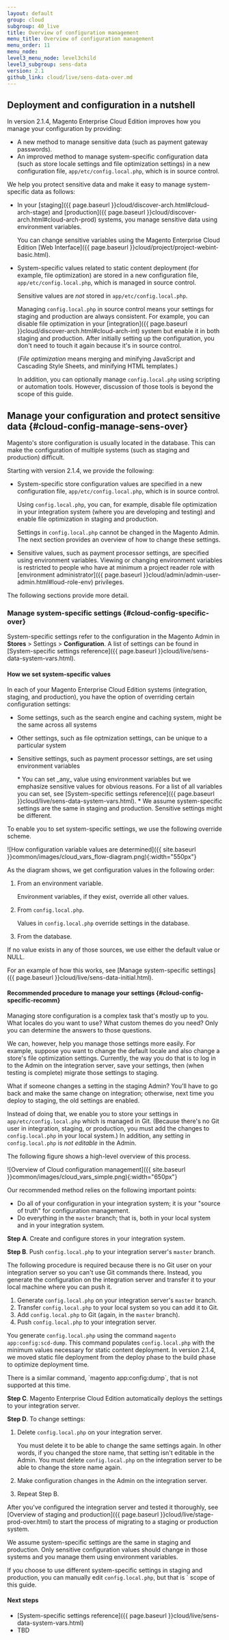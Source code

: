 ```yaml
---
layout: default
group: cloud
subgroup: 40_live
title: Overview of configuration management 
menu_title: Overview of configuration management  
menu_order: 11
menu_node: 
level3_menu_node: level3child
level3_subgroup: sens-data
version: 2.1
github_link: cloud/live/sens-data-over.md
---
```


## Deployment and configuration in a nutshell
In version 2.1.4, Magento Enterprise Cloud Edition improves how you manage your configuration by providing:

*	A new method to manage sensitive data (such as payment gateway passwords).
*	An improved method to manage system-specific configuration data (such as store locale settings and file optimization settings) in a new configuration file, `app/etc/config.local.php`, which is in source control.

We help you protect sensitive data and make it easy to manage system-specific data as follows:

*	In your [staging]({{ page.baseurl }}cloud/discover-arch.html#cloud-arch-stage) and [production]({{ page.baseurl }}cloud/discover-arch.html#cloud-arch-prod) systems, you manage sensitive data using environment variables. 

	You can change sensitive variables using the Magento Enterprise Cloud Edition [Web Interface]({{ page.baseurl }}cloud/project/project-webint-basic.html). 
*	System-specific values related to static content deployment (for example, file optimization) are stored in a new configuration file, `app/etc/config.local.php`, which is managed in source control.

	Sensitive values are _not_ stored in `app/etc/config.local.php`.

	Managing `config.local.php` in source control means your settings for staging and production are always consistent. For example, you can disable file optimization in your [integration]({{ page.baseurl }}cloud/discover-arch.html#cloud-arch-int) system but enable it in both staging and production. After initially setting up the configuration, you don't need to touch it again because it's in source control.

	(_File optimization_ means merging and minifying JavaScript and Cascading Style Sheets, and minifying HTML templates.)

	In addition, you can optionally manage `config.local.php` using scripting or automation tools. However, discussion of those tools is beyond the scope of this guide.

## Manage your configuration and protect sensitive data {#cloud-config-manage-sens-over}
Magento's store configuration is usually located in the database. This can make the configuration of multiple systems (such as staging and production) difficult.

Starting with version 2.1.4, we provide the following:

*	System-specific store configuration values are specified in a new configuration file, `app/etc/config.local.php`, which is in source control.

	Using `config.local.php`, you can, for example, disable file optimization in your integration system (where you are developing and testing) and enable file optimization in staging and production. 

	Settings in `config.local.php` cannot be changed in the Magento Admin. The next section provides an overview of how to change these settings.

*	Sensitive values, such as payment processor settings, are specified using environment variables. Viewing or changing environment variables is restricted to people who have at minimum a project reader role with [environment administrator]({{ page.baseurl }}cloud/admin/admin-user-admin.html#loud-role-env) privileges.

The following sections provide more detail.

### Manage system-specific settings {#cloud-config-specific-over}
System-specific settings refer to the configuration in the Magento Admin in **Stores** > Settings > **Configuration**. A list of settings can be found in [System-specific settings reference]({{ page.baseurl }}cloud/live/sens-data-system-vars.html).

#### How we set system-specific values
In each of your Magento Enterprise Cloud Edition systems (integration, staging, and production), you have the option of overriding certain configuration settings:

*	Some settings, such as the search engine and caching system, might be the same across all systems
*	Other settings, such as file optmization settings, can be unique to a particular system
*	Sensitive settings, such as payment processor settings, are set using environment variables

	<div class="bs-callout bs-callout-info" markdown="1">
	*	You can set _any_ value using environment variables but we emphasize sensitive values for obvious reasons. For a list of all variables you can set, see [System-specific settings reference]({{ page.baseurl }}cloud/live/sens-data-system-vars.html).
	*	We assume system-specific settings are the same in staging and production. Sensitive settings might be different.
	</div>

To enable you to set system-specific settings, we use the following override scheme.

![How configuration variable values are determined]({{ site.baseurl }}common/images/cloud_vars_flow-diagram.png){:width="550px"}

As the diagram shows, we get configuration values in the following order:

1.	From an environment variable.

	Environment variables, if they exist, override all other values.
2.	From `config.local.php`.

	Values in `config.local.php` override settings in the database.
3.	From the database.

If no value exists in any of those sources, we use either the default value or NULL.

For an example of how this works, see [Manage system-specific settings]({{ page.baseurl }}cloud/live/sens-data-initial.html).

#### Recommended procedure to manage your settings {#cloud-config-specific-recomm}
Managing store configuration is a complex task that's mostly up to you. What locales do you want to use? What custom themes do you need? Only you can determine the answers to those questions.

We can, however, help you manage those settings more easily. For example, suppose you want to change the default locale and also change a store's file optimization settings. Currently, the way you do that is to log in to the Admin on the integration server, save your settings, then (when testing is complete) migrate those settings to staging. 

What if someone changes a setting in the staging Admin? You'll have to go back and make the same change on integration; otherwise, next time you deploy to staging, the old settings are enabled.

Instead of doing that, we enable you to store your settings in `app/etc/config.local.php` which is managed in Git. (Because there's no Git user in integration, staging, or production, you must add the changes to `config.local.php` in your local system.) In addition, any setting in `config.local.php` is _not editable_ in the Admin. 

The following figure shows a high-level overview of this process.

![Overview of Cloud configuration management]({{ site.baseurl }}common/images/cloud_vars_simple.png){:width="650px"}

Our recommended method relies on the following important points:

*	Do all of your configuration in your integration system; it is your "source of truth" for configuration management.
*	Do everything in the `master` branch; that is, both in your local system and in your integration system.

**Step A**. Create and configure stores in your integration system.

**Step B**. Push `config.local.php` to your integration server's `master` branch.

The following procedure is required because there is no Git user on your integration server so you can't use Git commands there. Instead, you generate the configuration on the integration server and transfer it to your local machine where you can push it.

1.	Generate `config.local.php` on your integration server's `master` branch.
3.	Transfer `config.local.php` to your local system so you can add it to Git.
4.	Add `config.local.php` to Git (again, in the `master` branch).
5.	Push `config.local.php` to your integration server.

You generate `config.local.php` using the command `magento app:config:scd-dump`. This command populates `config.local.php` with the minimum values necessary for static content deployment. In version 2.1.4, we moved static file deployment from the deploy phase to the build phase to optimize deployment time.

<div class="bs-callout bs-callout-info" markdown="1">
There is a similar command, `magento app:config:dump`, that is not supported at this time. 
</div>

**Step C**. Magento Enterprise Cloud Edition automatically deploys the settings to your integration server.

**Step D**. To change settings:

1.	Delete `config.local.php` on your integration server.

	You must delete it to be able to change the same settings again. In other words, if you changed the store name, that setting isn't editable in the Admin. You must delete `config.local.php` on the integration server to be able to change the store name again.
2.	Make configuration changes in the Admin on the integration server.
3.	Repeat Step B.

After you've configured the integration server and tested it thoroughly, see [Overview of staging and production]({{ page.baseurl }}cloud/live/stage-prod-over.html) to start the process of migrating to a staging or production system.

<div class="bs-callout bs-callout-warning" markdown="1">
We assume system-specific settings are the same in staging and production. Only sensitive configuration values should change in those systems and you manage them using environment variables.

If you choose to use different system-specific settings in staging and production, you can manually edit `config.local.php`, but that is ` scope of this guide.
</div>

#### Next steps
*	[System-specific settings reference]({{ page.baseurl }}cloud/live/sens-data-system-vars.html)
*	TBD